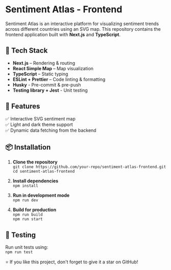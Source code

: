 # Sentiment Atlas - Frontend

Sentiment Atlas is an interactive platform for visualizing sentiment trends across different countries using an SVG map. This repository contains the frontend application built with **Next.js** and **TypeScript**.

## 🔧 Tech Stack

- **Next.js** – Rendering & routing
- **React Simple Map** – Map visualization
- **TypeScript** – Static typing
- **ESLint + Prettier** – Code linting & formatting
- **Husky** - Pre-commit & pre-push
- **Testing library + Jest** - Unit testing

## 🚀 Features

✅ Interactive SVG sentiment map  
✅ Light and dark theme support  
✅ Dynamic data fetching from the backend

## 📦 Installation

1. **Clone the repository**  
   `git clone https://github.com/your-repo/sentiment-atlas-frontend.git`  
   `cd sentiment-atlas-frontend`

2. **Install dependencies**  
   `npm install`

3. **Run in development mode**  
   `npm run dev`

4. **Build for production**  
   `npm run build`  
   `npm run start`

## 🔬 Testing

Run unit tests using:  
`npm run test`

⭐ If you like this project, don't forget to give it a star on GitHub!
